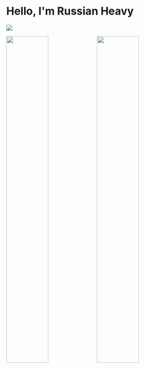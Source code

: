 # Hello, I'm Russian Heavy

![](https://komarev.com/ghpvc/?username=russianheavy1337)

<img align="left" width="47%" src="https://github-readme-stats.vercel.app/api?username=russianheavy1337&show_icons=true&theme=radical" />
<img align="left" width="47%" src="https://github-readme-stats.vercel.app/api/top-langs/?username=russianheavy1337" />
